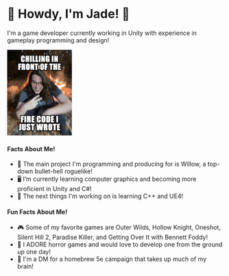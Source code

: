 # 👋 Howdy, I'm Jade! 👋

I'm a game developer currently working in Unity with experience in gameplay programming and design!

<img src="https://github.com/ControlledChaos0/ControlledChaos0/blob/main/githubMeme.png" alt="drawing" width="30%"/>

#### Facts About Me!
- 💞️ The main project I'm programming and producing for is Willow, a top-down bullet-hell roguelike!
- 🖥️ I’m currently learning computer graphics and becoming more proficient in Unity and C#!
- 🔨 The next things I'm working on is learning C++ and UE4!

#### Fun Facts About Me!
- 🎮 Some of my favorite games are Outer Wilds, Hollow Knight, Oneshot, Silent Hill 2, Paradise Killer, and Getting Over It with Bennett Foddy!
- 👻 I ADORE horror games and would love to develop one from the ground up one day!
- 🎲 I'm a DM for a homebrew 5e campaign that takes up much of my brain!


<!---
ControlledChaos0/ControlledChaos0 is a ✨ special ✨ repository because its `README.md` (this file) appears on your GitHub profile.
You can click the Preview link to take a look at your changes.
--->

